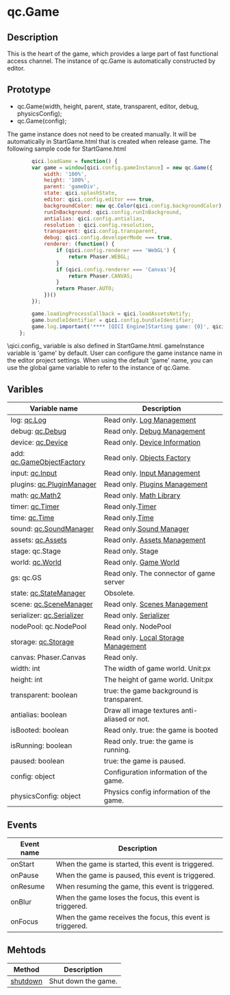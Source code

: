 # qc.Game

## Description
This is the heart of the game, which provides a large part of fast functional access channel.
The instance of qc.Game is automatically constructed by editor.

## Prototype
* qc.Game(width, height, parent, state, transparent, editor, debug, physicsConfig);
* qc.Game(config);

The game instance does not need to be created manually. It will be automatically in StartGame.html that is created when release game.
The following sample code for StartGame.html
````javascript
        qici.loadGame = function() {
        var game = window[qici.config.gameInstance] = new qc.Game({
            width: '100%',
            height: '100%',
            parent: 'gameDiv',
            state: qici.splashState,
            editor: qici.config.editor === true,
            backgroundColor: new qc.Color(qici.config.backgroundColor),
            runInBackground: qici.config.runInBackground,
            antialias: qici.config.antialias,
            resolution : qici.config.resolution,
            transparent: qici.config.transparent,
            debug: qici.config.developerMode === true,
            renderer: (function() {
                if (qici.config.renderer === 'WebGL') {
                    return Phaser.WEBGL;
                }
                if (qici.config.renderer === 'Canvas'){
                    return Phaser.CANVAS;
                }
                return Phaser.AUTO;
            })()
        });

        game.loadingProcessCallback = qici.loadAssetsNotify;
        game.bundleIdentifier = qici.config.bundleIdentifier;
        game.log.important('**** [QICI Engine]Starting game: {0}', qici.config.gameName);
    };
````    
\qici.config\_ variable is also defined in StartGame.html. gameInstance variable is 'game' by default. User can configure the game instance name in the editor project settings.
When using the default 'game' name, you can use the global game variable to refer to the instance of qc.Game.

## Varibles
| Variable name | Description |
| ------------- |-------------|
| log: [qc.Log](../log/README.md) | Read only. [Log Management](../log/README.md) |
| debug: [qc.Debug](../debug/README.md) | Read only. [Debug Management](../debug/README.md) |
| device: [qc.Device](../device/README.md) | Read only. [Device Information](../device/README.md) |
| add: [qc.GameObjectFactory](../gameobject/GameObjectFactory.md) | Read only. [Objects Factory](../gameobject/GameObjectFactory.md) |
| input: [qc.Input](../input/README.md) | Read only. [Input Management](../input/README.md) |
| plugins: [qc.PluginManager](../plugin/README.md) | Read only. [Plugins Management](../plugin/README.md) |
| math: [qc.Math2](../math/README.md) | Read only. [Math Library](../math/README.md) |
| timer: [qc.Timer](../timer/README.md) | Read only.[Timer](../timer/README.md) |
| time: [qc.Time](../time/README.md) | Read only.[Time](../time/README.md) |
| sound: [qc.SoundManager](../soundmanager/README.md) | Read only.[Sound Manager](../soundmanager/README.md) |
| assets: [qc.Assets](../assets/README.md) | Read only. [Assets Management](../assets/README.md) |
| stage: qc.Stage |  Read only. Stage |
| world: [qc.World](../world/README.md) | Read only. [Game World](../world/README.md) |
| gs: qc.GS | Read only. The connector of game server|
| state: [qc.StateManager](../state/README.md) | Obsolete. |
| scene: [qc.SceneManager](../state/README.md) | Read only. [Scenes Management](../state/README.md) |
| serializer: [qc.Serializer](../serializer/README.md) | Read only. [Serializer](../serializer/README.md) |
| nodePool: qc.NodePool| Read only. NodePool |
| storage: [qc.Storage](../storage/README.md) | Read only. [Local Storage Management](../storage/README.md) |
| canvas: Phaser.Canvas |  Read only.  |
| width: int | The width of game world. Unit:px |
| height: int | The height of game world. Unit:px |
| transparent: boolean | true: the game background is transparent. |
| antialias: boolean | Draw all image textures anti-aliased or not. |
| isBooted: boolean | Read only. true: the game is booted|
| isRunning: boolean | Read only. true: the game is running.  |
| paused: boolean | true: the game is paused. |
| config: object | Configuration information of the game. |
| physicsConfig: object | Physics config information of the game. |

## Events
| Event name | Description |
| ------------- |-------------|
| onStart | When the game is started, this event is triggered. |
| onPause | When the game is paused, this event is triggered. |
| onResume | When resuming the game, this event is triggered. |
| onBlur | When the game loses the focus, this event is triggered. |
| onFocus | When the game receives the focus, this event is triggered. |

## Mehtods
| Method | Description |
| ------------- |-------------|
| [shutdown](shutdown.md) | Shut down the game. |
